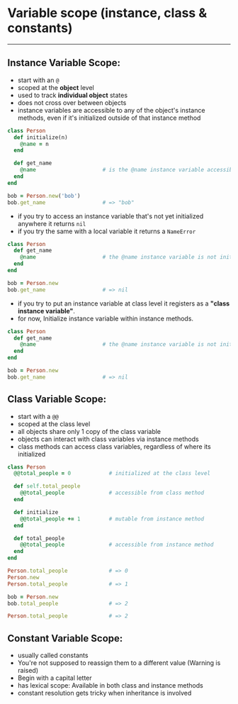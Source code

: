 # Variable scope (instance, class & constants)

---

## Instance Variable Scope:

- start with an `@` 
- scoped at the **object** level
- used to track **individual object** states
- does not cross over between objects
-  instance variables are accessible to any of the object's instance methods, even if it's initialized outside of that instance method

```ruby
class Person
  def initialize(n)
    @name = n
  end

  def get_name
    @name                     # is the @name instance variable accessible here?
  end
end

bob = Person.new('bob')
bob.get_name                  # => "bob"
```

- if you try to access an instance variable that's not yet initialized anywhere it returns `nil`
- if you try the same with a local variable it returns a `NameError`

```ruby
class Person
  def get_name
    @name                     # the @name instance variable is not initialized anywhere
  end
end

bob = Person.new
bob.get_name                  # => nil
```

- if you try to put an instance variable at class level it registers as a **"class instance variable"**. 
- for now, Initialize instance variable within instance methods.

```ruby
class Person
  def get_name
    @name                     # the @name instance variable is not initialized anywhere
  end
end

bob = Person.new
bob.get_name                  # => nil
```

## Class Variable Scope:

- start with a `@@` 
- scoped at the class level
- all objects share only 1 copy of the class variable
- objects can interact with class variables via instance methods
- class methods can access class variables, regardless of where its initialized

```ruby
class Person
  @@total_people = 0            # initialized at the class level

  def self.total_people
    @@total_people              # accessible from class method
  end

  def initialize
    @@total_people += 1         # mutable from instance method
  end

  def total_people
    @@total_people              # accessible from instance method
  end
end

Person.total_people             # => 0
Person.new
Person.total_people             # => 1

bob = Person.new
bob.total_people                # => 2

Person.total_people             # => 2
```

## Constant Variable Scope:

- usually called constants
- You're not supposed to reassign them to a different value (Warning is raised)
- Begin with a capital letter
- has lexical scope: Available in both class and instance methods
- constant resolution gets tricky when inheritance is involved

